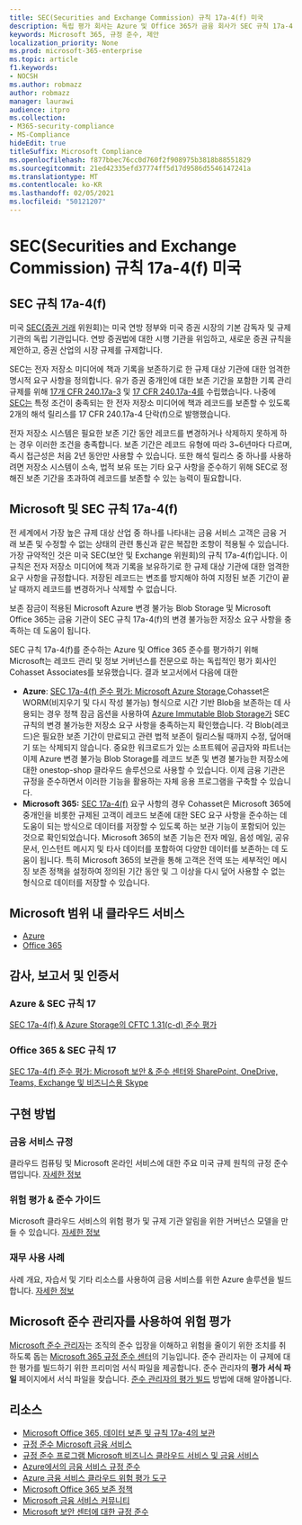 ```yaml
---
title: SEC(Securities and Exchange Commission) 규칙 17a-4(f) 미국
description: 독립 평가 회사는 Azure 및 Office 365가 금융 회사가 SEC 규칙 17a-4(f) 기록 보존 및 변경 불가능한 저장소 요구 사항을 충족하는 데 도움이 될 수 있는 것으로 확인했습니다.
keywords: Microsoft 365, 규정 준수, 제안
localization_priority: None
ms.prod: microsoft-365-enterprise
ms.topic: article
f1.keywords:
- NOCSH
ms.author: robmazz
author: robmazz
manager: laurawi
audience: itpro
ms.collection:
- M365-security-compliance
- MS-Compliance
hideEdit: true
titleSuffix: Microsoft Compliance
ms.openlocfilehash: f877bbec76cc0d760f2f908975b3818b88551829
ms.sourcegitcommit: 21ed42335efd37774ff5d17d9586d5546147241a
ms.translationtype: MT
ms.contentlocale: ko-KR
ms.lasthandoff: 02/05/2021
ms.locfileid: "50121207"
---
```

# <a name="securities-and-exchange-commission-sec-rule-17a-4f-united-states"></a>SEC(Securities and Exchange Commission) 규칙 17a-4(f) 미국

## <a name="about-sec-rule-17a-4f"></a>SEC 규칙 17a-4(f)

미국 [SEC(증권 거래](https://www.sec.gov/) 위원회)는 미국 연방 정부와 미국 증권 시장의 기본 감독자 및 규제 기관의 독립 기관입니다. 연방 증권법에 대한 시행 기관을 위임하고, 새로운 증권 규칙을 제안하고, 증권 산업의 시장 규제를 규제합니다.

SEC는 전자 저장소 미디어에 책과 기록을 보존하기로 한 규제 대상 기관에 대한 엄격한 명시적 요구 사항을 정의합니다. 유가 증권 중개인에 대한 보존 기간을 포함한 기록 관리 규제를 위해 [17개 CFR 240.17a-3](https://www.govinfo.gov/app/details/CFR-2012-title17-vol3/CFR-2012-title17-vol3-sec240-17a-3) 및 [17 CFR 240.17a-4를](https://www.ecfr.gov/cgi-bin/text-idx?mc=true&node=pt17.4.240&rgn=div5#se17.4.240_117a_64) 수립했습니다. 나중에 [SEC는](https://www.sec.gov/rules/interp/34-47806.htm) 특정 조건이 충족되는 한 전자 저장소 미디어에 책과 레코드를 보존할 수 있도록 2개의 해석 릴리스를 17 CFR 240.17a-4 단락(f)으로 발행했습니다.

전자 저장소 시스템은 필요한 보존 기간 동안 레코드를 변경하거나 삭제하지 못하게 하는 경우 이러한 조건을 충족합니다. 보존 기간은 레코드 유형에 따라 3~6년마다 다르며, 즉시 접근성은 처음 2년 동안만 사용할 수 있습니다. 또한 해석 릴리스 중 하나를 사용하려면 저장소 시스템이 소속, 법적 보유 또는 기타 요구 사항을 준수하기 위해 SEC로 정해진 보존 기간을 초과하여 레코드를 보존할 수 있는 능력이 필요합니다.

## <a name="microsoft-and-sec-rule-17a-4f"></a>Microsoft 및 SEC 규칙 17a-4(f)

전 세계에서 가장 높은 규제 대상 산업 중 하나를 나타내는 금융 서비스 고객은 금융 거래 보존 및 수정할 수 없는 상태의 관련 통신과 같은 복잡한 조항이 적용될 수 있습니다. 가장 규약적인 것은 미국 SEC(보안 및 Exchange 위원회)의 규칙 17a-4(f)입니다. 이 규칙은 전자 저장소 미디어에 책과 기록을 보유하기로 한 규제 대상 기관에 대한 엄격한 요구 사항을 규정합니다. 저장된 레코드는 변조를 방지해야 하여 지정된 보존 기간이 끝날 때까지 레코드를 변경하거나 삭제할 수 없습니다.

보존 잠금이 적용된 Microsoft Azure 변경 불가능 Blob Storage 및 Microsoft Office 365는 금융 기관이 SEC 규칙 17a-4(f)의 변경 불가능한 저장소 요구 사항을 충족하는 데 도움이 됩니다.

SEC 규칙 17a-4(f)를 준수하는 Azure 및 Office 365 준수를 평가하기 위해 Microsoft는 레코드 관리 및 정보 거버넌스를 전문으로 하는 독립적인 평가 회사인 Cohasset Associates를 보유했습니다. 결과 보고서에서 다음에 대한

- **Azure**: [SEC 17a-4(f) 준수 평가: Microsoft Azure Storage,](https://servicetrust.microsoft.com/ViewPage/MSComplianceGuide?command=Download&downloadType=Document&downloadId=19b08fd4-d276-43e8-9461-715981d0ea20&docTab=4ce99610-c9c0-11e7-8c2c-f908a777fa4d_GRC_Assessment_Reports)Cohasset은 WORM(비지우기 및 다시 작성 불가능) 형식으로 시간 기반 Blob을 보존하는 데 사용되는 경우 정책 잠금 옵션을 사용하여 [Azure Immutable Blob Storage가](/azure/storage/blobs/storage-blob-immutable-storage) SEC 규칙의 변경 불가능한 저장소 요구 사항을 충족하는지 확인했습니다. 각 Blob(레코드)은 필요한 보존 기간이 만료되고 관련 법적 보존이 릴리스될 때까지 수정, 덮어매기 또는 삭제되지 않습니다. 중요한 워크로드가 있는 소프트웨어 공급자와 파트너는 이제 Azure 변경 불가능 Blob Storage를 레코드 보존 및 변경 불가능한 저장소에 대한 onestop-shop 클라우드 솔루션으로 사용할 수 있습니다. 이제 금융 기관은 규정을 준수하면서 이러한 기능을 활용하는 자체 응용 프로그램을 구축할 수 있습니다.
- **Microsoft 365:** [SEC 17a-4(f)](/microsoft-365/compliance/retention-regulatory-requirements#sec-17a-4f-finra-4511c-and-cftc-131c-d) 요구 사항의 경우 Cohasset은 Microsoft 365에 중개인을 비롯한 규제된 고객이 레코드 보존에 대한 SEC 요구 사항을 준수하는 데 도움이 되는 방식으로 데이터를 저장할 수 있도록 하는 보관 기능이 포함되어 있는 것으로 확인되었습니다. Microsoft 365의 보존 기능은 전자 메일, 음성 메일, 공유 문서, 인스턴트 메시지 및 타사 데이터를 포함하여 다양한 데이터를 보존하는 데 도움이 됩니다. 특히 Microsoft 365의 보관을 통해 고객은 전역 또는 세부적인 메시징 보존 정책을 설정하여 정의된 기간 동안 및 그 이상을 다시 덮어 사용할 수 없는 형식으로 데이터를 저장할 수 있습니다.

## <a name="microsoft-in-scope-cloud-services"></a>Microsoft 범위 내 클라우드 서비스

- [Azure](https://gallery.technet.microsoft.com/Overview-of-Azure-c1be3942)
- [Office 365](https://aka.ms/Office365ComplianceOfferings)

## <a name="audits-reports-and-certificates"></a>감사, 보고서 및 인증서

### <a name="azure--sec-rule-17"></a>Azure & SEC 규칙 17

[SEC 17a-4(f) & Azure Storage의 CFTC 1.31(c-d) 준수 평가](https://servicetrust.microsoft.com/ViewPage/MSComplianceGuide?command=Download&downloadType=Document&downloadId=19b08fd4-d276-43e8-9461-715981d0ea20&docTab=4ce99610-c9c0-11e7-8c2c-f908a777fa4d_GRC_Assessment_Reports)

### <a name="office-365--sec-rule-17"></a>Office 365 & SEC 규칙 17

[SEC 17a-4(f) 준수 평가: Microsoft 보안 & 준수 센터와 SharePoint, OneDrive, Teams, Exchange 및 비즈니스용 Skype](https://servicetrust.microsoft.com/ViewPage/TrustDocuments?command=Download&downloadType=Document&downloadId=9fa8349d-a0c9-47d9-93ad-472aa0fa44ec&docTab=6d000410-c9e9-11e7-9a91-892aae8839ad_FAQ_and_White_Papers)

## <a name="how-to-implement"></a>구현 방법

### <a name="financial-services-regulation"></a>금융 서비스 규정

클라우드 컴퓨팅 및 Microsoft 온라인 서비스에 대한 주요 미국 규제 원칙의 규정 준수 맵입니다. [자세한 정보](https://servicetrust.microsoft.com/ViewPage/TrustDocuments?command=Download&downloadType=Document&downloadId=5b483567-00b0-4d86-96ae-ee887dadb61c&docTab=6d000410-c9e9-11e7-9a91-892aae8839ad_Compliance_Guides)

### <a name="risk-assessment--compliance-guide"></a>위험 평가 & 준수 가이드

Microsoft 클라우드 서비스의 위험 평가 및 규제 기관 알림을 위한 거버넌스 모델을 만들 수 있습니다. [자세한 정보](https://servicetrust.microsoft.com/ViewPage/TrustDocuments?command=Download&downloadType=Document&downloadId=edee9b14-3661-4a16-ba83-c35caf672bd7&docTab=6d000410-c9e9-11e7-9a91-892aae8839ad_FAQ_and_White_Papers)

### <a name="financial-use-cases"></a>재무 사용 사례

사례 개요, 자습서 및 기타 리소스를 사용하여 금융 서비스를 위한 Azure 솔루션을 빌드합니다. [자세한 정보](/azure/industry/financial/)

## <a name="use-microsoft-compliance-manager-to-assess-your-risk"></a>Microsoft 준수 관리자를 사용하여 위험 평가

[Microsoft 준수 관리자](/microsoft-365/compliance/compliance-manager)는 조직의 준수 입장을 이해하고 위험을 줄이기 위한 조치를 취하도록 돕는 [Microsoft 365 규정 준수 센터](/microsoft-365/compliance/microsoft-365-compliance-center)의 기능입니다. 준수 관리자는 이 규제에 대한 평가를 빌드하기 위한 프리미엄 서식 파일을 제공합니다. 준수 관리자의 **평가 서식 파일** 페이지에서 서식 파일을 찾습니다. [준수 관리자의 평가 빌드](/microsoft-365/compliance/compliance-manager-assessments) 방법에 대해 알아봅니다.

## <a name="resources"></a>리소스

- [Microsoft Office 365, 데이터 보존 및 규칙 17a-4의 보관](https://www.microsoft.com/microsoft-365/blog/2015/11/10/office-365-exchange-online-archiving-now-meets-sec-rule-17a-4-requirements/)
- [규정 준수 Microsoft 금융 서비스](https://download.microsoft.com/download/6/4/7/64707E3E-6D3E-45D0-8207-A0EA3201B4A6/Microsoft%20Cloud%20-%20Financial%20Services%20Compliance%20Program%20\(Print\).pdf)
- [규정 준수 프로그램 Microsoft 비즈니스 클라우드 서비스 및 금융 서비스](https://servicetrust.microsoft.com/viewpage/financialservicesoverview)
- [Azure에서의 금융 서비스 규정 준수](https://azure.microsoft.com/resources/videos/azurecon-2015-financial-services-compliance-in-azure/)
- [Azure 금융 서비스 클라우드 위험 평가 도구](https://servicetrust.microsoft.com/ViewPage/FFIECBlueprint?command=Download&downloadType=Document&downloadId=079a1973-711a-428f-9312-9ddd290cff7b&docTab=c726d5c0-2d1e-11e8-a485-57140ec19669_PaaS)
- [Microsoft Office 365 보존 정책](/office365/securitycompliance/retention-policies)
- [Microsoft 금융 서비스 커뮤니티](https://techcommunity.microsoft.com/t5/financial-services/ct-p/FinancialServices)
- [Microsoft 보안 센터에 대한 규정 준수](https://www.microsoft.com/trust-center/compliance/compliance-overview)
